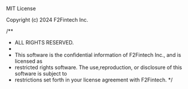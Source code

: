 MIT License

Copyright (c) 2024 F2Fintech Inc.

/**
 * ALL RIGHTS RESERVED.
 *
 * This software is the confidential information of F2Fintech Inc., and is licensed as
 * restricted rights software. The use,reproduction, or disclosure of this software is subject to
 * restrictions set forth in your license agreement with F2Fintech.
*/

